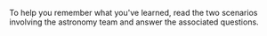 To help you remember what you've learned, read the two scenarios involving the astronomy team and answer the associated questions.